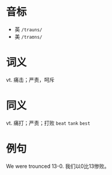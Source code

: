 # 音标

- 英 `/trauns/`
- 美 `/traʊns/`

# 词义

vt. 痛击；严责，呵斥


# 同义

vt. 痛打；严责；打败
`beat` `tank` `best`

# 例句

We were trounced 13-0.
我们以0比13惨败。


